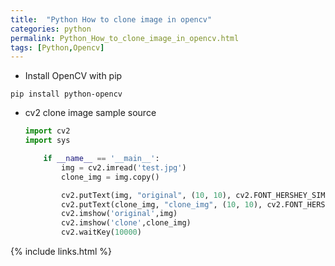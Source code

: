 ```yaml
---
title:  "Python How to clone image in opencv"
categories: python
permalink: Python_How_to_clone_image_in_opencv.html
tags: [Python,Opencv]
---
```


*  Install OpenCV with pip
```
pip install python-opencv
```

*  cv2 clone image sample source

	```python
	import cv2
	import sys

		if __name__ == '__main__':
			img = cv2.imread('test.jpg')
			clone_img = img.copy()

			cv2.putText(img, "original", (10, 10), cv2.FONT_HERSHEY_SIMPLEX ,1.2, (0, 0, 255), 2)
			cv2.putText(clone_img, "clone_img", (10, 10), cv2.FONT_HERSHEY_SIMPLEX ,1.2, (0, 0, 255), 2)
			cv2.imshow('original',img)
			cv2.imshow('clone',clone_img)
			cv2.waitKey(10000)
	```


{% include links.html %}
